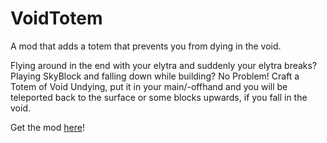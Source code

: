 # VoidTotem
 A mod that adds a totem that prevents you from dying in the void.

Flying around in the end with your elytra and suddenly your elytra breaks? Playing SkyBlock and falling down while building? No Problem!
Craft a Totem of Void Undying, put it in your main/-offhand and you will be teleported back to the surface or some blocks upwards, if you fall in the void.

Get the mod [here](https://www.curseforge.com/minecraft/mc-mods/voidtotem/)! 
